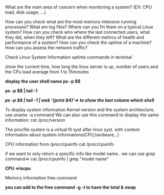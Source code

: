 What are the main area of concern when monitoring a system? (EX: CPU load, disk usage, ...) 

How can you check what are the most memory intensive running processes? What are log files? Where can you fin them on a typical Linux system? How can you check who where the last connected users, what they did, when they left? What are the different metrics of health and performance of a system? How can you check the uptime of a machine? How can you assess the network traffic?

Check Linux System Information uptime commande in terminal

show the current time, how long the linux server is up, number of users and the CPu load average from 1 to 15minutes

**display the user shell name ps -p $$**

**ps -p $$ | tail -1**

***ps -p $$ | tail -1 | awk '{print $4}'=> to show the last column which shell***

To display system information Kernel version and the system architecture, use uname -a command We can also use this command to display the same information: cat /proc/version

The procfile system is a virtual fil syst after linux syst. with content information about system informations(CPU,hardware,..)

CPU information from /proc/cpuinfo cat /proc/cpuinfo

if we want to only return a specific info like model name.. we can use grep command=> cat /proc/cpuinfo | grep "model name"

**CPU =>lscpu**

Memory information free command

**you can add to the free command -g -t to have the total & swap**
